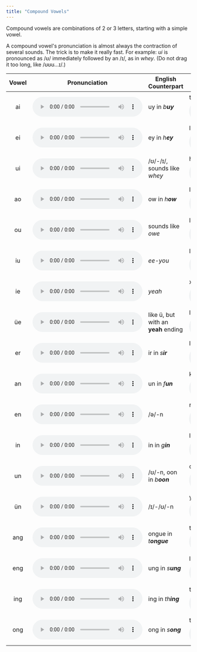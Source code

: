 ```yaml
---
title: "Compound Vowels"
---
```


Compound vowels are combinations of 2 or 3 letters, starting with a simple vowel.

A compound vowel's pronunciation is almost always the contraction of several sounds. The trick is to make it really fast. For example: *ui* is pronounced as /ʊ/ immediately followed by an /ɪ/, as in _whey_. (Do not drag it too long, like /ʊʊʊ...ɪ/.)

 Vowel | Pronunciation | English Counterpart | Example
:-------------: | ------------- | ------------- | -------------
ai |<audio controls src="/assets/audio/cv-1.wav" class="audio-control" />| uy in _b**uy**_ | taì 太<audio controls src="/assets/audio/cv-example-1.wav" class="audio-control" />
ei |<audio controls src="/assets/audio/cv-2.wav" class="audio-control" />| ey in _h**ey**_ | leì 累<audio controls src="/assets/audio/cv-example-2.wav" class="audio-control" />
ui |<audio controls src="/assets/audio/cv-3.wav" class="audio-control" />| /ʊ/-/ɪ/, sounds like _whey_ | húi 回<audio controls src="/assets/audio/cv-example-3.wav" class="audio-control" />
ao |<audio controls src="/assets/audio/cv-4.wav" class="audio-control" />| ow in _h**ow**_ | láo 牢<audio controls src="/assets/audio/cv-example-4.wav" class="audio-control" />
ou |<audio controls src="/assets/audio/cv-5.wav" class="audio-control" />| sounds like _owe_ | lóu 楼<audio controls src="/assets/audio/cv-example-5.wav" class="audio-control" />
iu |<audio controls src="/assets/audio/cv-6.wav" class="audio-control" />| _ee-you_ | líu 刘<audio controls src="/assets/audio/cv-example-6.wav" class="audio-control" />
ie |<audio controls src="/assets/audio/cv-7.wav" class="audio-control" />| _yeah_ | xiè 谢<audio controls src="/assets/audio/cv-example-7.wav" class="audio-control" />
üe |<audio controls src="/assets/audio/cv-8.wav" class="audio-control" />| like ü, but with an **yeah** ending | lǜe 略<audio controls src="/assets/audio/cv-example-8.wav" class="audio-control" />
er |<audio controls src="/assets/audio/cv-9.wav" class="audio-control" />| ir in _s**ir**_ | lèr 乐儿<audio controls src="/assets/audio/cv-example-9.wav" class="audio-control" />
an |<audio controls src="/assets/audio/cv-10.wav" class="audio-control" />| un in _f**un**_ | kàn 看<audio controls src="/assets/audio/cv-example-10.wav" class="audio-control" />
en |<audio controls src="/assets/audio/cv-11.wav" class="audio-control" />| /ə/-n | rén 人<audio controls src="/assets/audio/cv-example-11.wav" class="audio-control" />
in |<audio controls src="/assets/audio/cv-12.wav" class="audio-control" />| in in _g**in**_ | lín 林<audio controls src="/assets/audio/cv-example-12.wav" class="audio-control" />
un |<audio controls src="/assets/audio/cv-13.wav" class="audio-control" />| /ʊ/-n, oon in _b**oon**_ | chūn 春<audio controls src="/assets/audio/cv-example-13.wav" class="audio-control" />
ün |<audio controls src="/assets/audio/cv-14.wav" class="audio-control" />| /ɪ/-/ʊ/-n | yǜn 运<audio controls src="/assets/audio/cv-example-14.wav" class="audio-control" />
ang |<audio controls src="/assets/audio/cv-15.wav" class="audio-control" />| ongue in _t**ongue**_ | tāng 汤<audio controls src="/assets/audio/cv-example-15.wav" class="audio-control" />
eng |<audio controls src="/assets/audio/cv-16.wav" class="audio-control" />| ung in _s**ung**_ | lěng 冷<audio controls src="/assets/audio/cv-example-16.wav" class="audio-control" />
ing |<audio controls src="/assets/audio/cv-17.wav" class="audio-control" />| ing in _th**ing**_ | tīng 听<audio controls src="/assets/audio/cv-example-17.wav" class="audio-control" />
ong |<audio controls src="/assets/audio/cv-18.wav" class="audio-control" />| ong in _s**ong**_ | tóng 同<audio controls src="/assets/audio/cv-example-18.wav" class="audio-control" />
